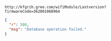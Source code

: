 `http://kfgrih.gree.com/wifiModule/Lastversion?firmwareCode=362001068964`

```json
{
  "r": 500,
  "msg": "Database operation failed."
}
```